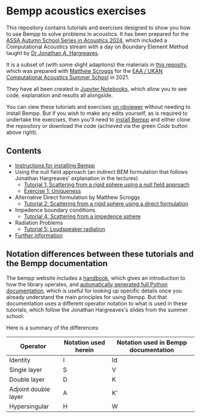 # Bempp acoustics exercises

This repository contains tutorials and exercises designed to show you how to use Bempp to solve problems in acoustics. It has been prepared for the [ASSA Autumn School Series in Acoustics 2024](https://assaeindhoven.org/), which included a Computational Acoustics stream with a day on Boundary Element Method taught by [Dr Jonathan A. Hargreaves](https://salford-repository.worktribe.com/person/1159647/jonathan-hargreaves). 

It is a subset of (with some slight adaptions) the materials in [this reposity](https://github.com/mscroggs/bempp-acoustic-tutorials), which was prepared with [Matthew Scroggs](https://orcid.org/0000-0002-4658-2443) for the [EAA / UKAN Computational Acoustics Summer School](https://acoustics.ac.uk/events/4468/) in 2021. 

They have all been created in [Jupyter Notebooks](https://jupyter.org/), which allow you to see code, explanation and results all alongside.

You can view these tutorials and exercises [on nbviewer](https://nbviewer.jupyter.org/github/jahargreaves/bempp-acoustic-tutorials-assa/blob/main/README.ipynb) without needing to install Bempp. But if you wish to make any edits yourself, as is required to undertake the exercises, then you'll need to [install Bempp](tutorials/0_install.ipynb) and either clone the repository or download the code (achieved via the green <i>Code</i> button above right).

## Contents
- [Instructions for installing Bempp](tutorials/0_install.ipynb)
- Using the null field approach (an indirect BEM formulation that follows Jonathan Hargreaves' explanation in the lectures)
  - [Tutorial 1: Scattering from a rigid sphere using a null field approach](tutorials/1_sphere_scatterer_null_field.ipynb)
  - [Exercise 1: Uniqueness](exercises/1_uniqueness.ipynb)
- Alternative Direct formulation by Matthew Scroggs
  - [Tutorial 2: Scattering from a rigid sphere using a direct formulation](tutorials/2_sphere_scatterer_direct.ipynb)
- Impedence boundary conditions
  - [Tutorial 4: Scattering from a impedence sphere](tutorials/4_impedence_scattering.ipynb)
- Radiation Problems
  - [Tutorial 5: Loudspeaker radiation](tutorials/5_loudspeaker.ipynb)
- [Further information](tutorials/7_more.ipynb)


## Notation differences between these tutorials and the Bempp documentation
The bempp website includes a [handbook](https://bempp.com/handbook/index.html), which gives an introduction to how the library operates, and [automatically generated full Python documentation](https://bempp-cl.readthedocs.io/en/latest/), which is useful for looking up specific details once you already understand the main principles for using Bempp. But that documentation uses a different operator notation to what is used in these tutorials, which follow the Jonathan Hargreaves's slides from the summer school.

Here is a summary of the differences:

Operator | Notation used herein | Notation used in Bempp documentation
-------- | -------------------- | ------------------------------------
Identity | I                    | Id
Single layer | S                | V
Double layer | D                | K
Adjoint double layer | A        | K'
Hypersingular | H               | W
